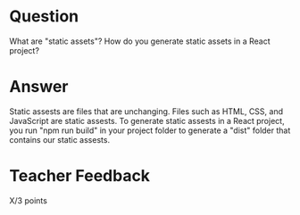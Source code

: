 # Question

What are "static assets"? How do you generate static assets in a React project?

# Answer
Static assests are files that are unchanging. Files such as HTML, CSS, and JavaScript are static assests.
To generate static assests in a React project, you run "npm run build" in your project folder to generate a "dist" folder that contains our static assests.
# Teacher Feedback

X/3 points
